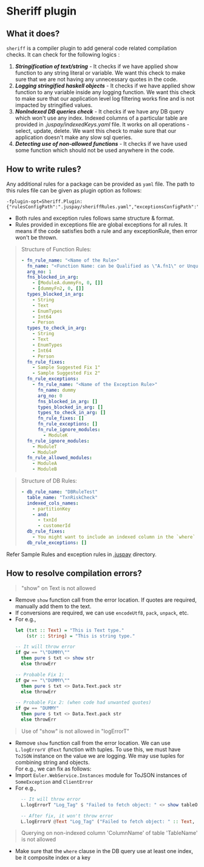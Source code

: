 # Sheriff plugin
## What it does?
`sheriff` is a compiler plugin to add general code related compilation checks. It can check for the following logics :
1. ***Stringification of text/string*** - It checks if we have applied show function to any string literal or variable. We want this check to make sure that we are not having any unnecessary quotes in the code.
2. ***Logging stringified haskell objects*** - It checks if we have applied show function to any variable inside any logging function. We want this check to make sure that our application level log filtering works fine and is not impacted by stringified values.
3. ***NonIndexed DB queries check*** - It checks if we have any DB query which won't use any index. Indexed columns of a particular table are provided in *.juspay/indexedKeys.yaml* file. It works on all operations - select, update, delete. We want this check to make sure that our application doesn't make any slow sql queries.
4. ***Detecting use of non-allowed functions*** - It checks if we have used some function which should not be used anywhere in the code.

## How to write rules?
Any additional rules for a package can be provided as `yaml` file. The path to this rules file can be given as plugin option as follows: <br>
```cabal
-fplugin-opt=Sheriff.Plugin:{"rulesConfigPath":".juspay/sheriffRules.yaml","exceptionsConfigPath":".juspay/sheriffExceptionRules.yaml"}
```

- Both rules and exception rules follows same structure & format.
- Rules provided in exceptions file are global exceptions for all rules. It means if the code satisfies both a rule and any exceptionRule, then error won't be thrown.

> Structure of Function Rules:
>```yaml
> - fn_rule_name: "<Name of the Rule>"
>   fn_name: "<Function Name: can be Qualified as \"A.fn1\" or Unqualified as \"fn1\">"
>   arg_no: 1
>   fns_blocked_in_arg:
>     - [ModuleA.dummyFn, 0, []]
>     - [dummyFn2, 0, []]
>   types_blocked_in_arg:
>     - String
>     - Text
>     - EnumTypes
>     - Int64
>     - Person
>   types_to_check_in_arg:
>     - String
>     - Text
>     - EnumTypes
>     - Int64
>     - Person
>   fn_rule_fixes:
>     - Sample Suggested Fix 1"
>     - Sample Suggested Fix 2"
>   fn_rule_exceptions:
>     - fn_rule_name: "<Name of the Exception Rule>"
>       fn_name: dummy
>       arg_no: 0
>       fns_blocked_in_arg: []
>       types_blocked_in_arg: []
>       types_to_check_in_arg: []
>       fn_rule_fixes: []
>       fn_rule_exceptions: []
>       fn_rule_ignore_modules: 
>         - ModuleK  
>   fn_rule_ignore_modules:
>     - ModuleT
>     - ModuleP
>   fn_rule_allowed_modules:
>     - ModuleA
>     - ModuleB
>```

> Structure of DB Rules:
>```yaml
> - db_rule_name: "DBRuleTest"
>   table_name: "TxnRiskCheck"
>   indexed_cols_names: 
>     - partitionKey
>     - and:
>       - txnId
>       - customerId
>   db_rule_fixes:
>     - You might want to include an indexed column in the `where` clause of the query.
>   db_rule_exceptions: []
>```

Refer Sample Rules and exception rules in [.juspay](.juspay/sheriffRules.yaml) directory.

## How to resolve compilation errors?
> "show" on Text is not allowed
  - Remove `show` function call from the error location. If quotes are required, manually add them to the text.
  - If conversions are required, we can use `encodeUtf8`, `pack`, `unpack`, etc.
  - For e.g.,
    ```haskell
    let (txt :: Text) = "This is Text type."
        (str :: String) = "This is string type."
    
    -- It will throw error
    if gw == "\"DUMMY\""
      then pure $ txt <> show str
      else throwErr

    -- Probable Fix 1:
    if gw == "\"DUMMY\""
      then pure $ txt <> Data.Text.pack str
      else throwErr

    -- Probable Fix 2: (when code had unwanted quotes)
    if gw == "DUMMY"
      then pure $ txt <> Data.Text.pack str
      else throwErr
    ```

> Use of "show" is not allowed in "logErrorT"
  - Remove `show` function call from the error location. We can use `L.logErrorV @Text` function with tuples. To use this, we must have `ToJSON` instance on the value we are logging. We may use tuples for combining string and objects. <br>For e.g., we can fix as follows:
  - Import `Euler.WebService.Instances` module for ToJSON instances of `SomeException` and `ClientError`
  - For e.g.,
    ```haskell
      -- It will throw error
      L.logErrorT "Log_Tag" $ "Failed to fetch object: " <> show tableObj

      -- After fix, it won't throw error
      L.logErrorV @Text "Log_Tag" ("Failed to fetch object: " :: Text, tableObj)
    ```

> Querying on non-indexed column 'ColumnName' of table 'TableName' is not allowed
  - Make sure that the `where` clause in the DB query use at least one index, be it composite index or a key
